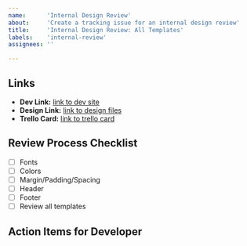 ```yaml
---
name:      'Internal Design Review'
about:     'Create a tracking issue for an internal design review'
title:     'Internal Design Review: All Templates'
labels:    'internal-review'
assignees: ''

---
```


<!--
	Please fill out the following information as completely as possible.

	Please note the specific template/component in the Title above if it's specific, otherwise we will assume it's for the full site.

	Please delete anything that does not apply for you!

	Note: These comments won't show up when you submit the issue.
-->

## Links

- **Dev Link:** [link to dev site](#)
- **Design Link:** [link to design files](#)
- **Trello Card:** [link to trello card](#)

## Review Process Checklist 
<!-- (completed by reviewer) -->
- [ ] Fonts
- [ ] Colors
- [ ] Margin/Padding/Spacing
- [ ] Header
- [ ] Footer
- [ ] Review all templates 

## Action Items for Developer
<!-- (completed by developer) -->


